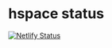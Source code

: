 # hspace status

[![Netlify Status](https://api.netlify.com/api/v1/badges/fd3778c1-e2eb-4873-a1c6-65443d118d6b/deploy-status)](https://app.netlify.com/sites/hspaceit/deploys)
